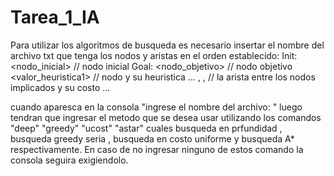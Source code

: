 # Tarea_1_IA
Para utilizar los algoritmos de busqueda es necesario insertar el nombre del archivo txt que tenga los nodos y aristas en el orden establecido:
Init: <nodo_inicial> // nodo inicial
Goal: <nodo_objetivo> // nodo objetivo
<Nodo1> <valor_heuristica1> // nodo y su heuristica
...
<Nodo1>, <nodo2>, <costo> // la arista entre los nodos implicados y su costo
...

cuando aparesca en la consola "ingrese el nombre del archivo: "
luego tendran que ingresar el metodo que se desea usar utilizando los comandos "deep" "greedy" "ucost" "astar" cuales busqueda en prfundidad , busqueda greedy seria , busqueda en costo uniforme y busqueda A* respectivamente. En caso de no ingresar ninguno de estos comando la consola seguira exigiendolo.
